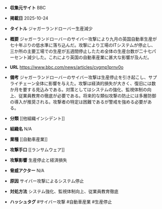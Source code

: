 - **収集元サイト**
BBC

- **掲載日**
2025-10-24

- **タイトル**
ジャガーランドローバー生産減少

- **概要**
ジャガーランドローバーのサイバー攻撃により九月の英国自動車生産が七十年ぶりの低水準に落ち込んだ。攻撃により工場のITシステムが停止し、三か所の主要工場での生産が五週間停止したため全体の生産台数が二十七パーセント減少した。これにより英国の自動車産業に甚大な影響が及んだ。

- **URL**
https://www.bbc.com/news/articles/cvgmp1prnv0o

- **備考**
ジャガーランドローバーのサイバー攻撃は生産停止を引き起こし、サプライチェーン全体に影響を与えた。攻撃は経済的損失が大きく、復旧には数か月を要する見込みである。対策としてはシステムの強化、監視体制の向上、従業員教育の徹底が必要である。将来的な類似攻撃の防止には多層防御の導入が推奨される。攻撃者の特定は困難であるが警戒を強める必要がある。

- **分類**
[[他組織インシデント]]

- **組織名**
N/A

- **業種**
[[自動車産業]]

- **攻撃手口**
[[ランサムウェア]]

- **攻撃影響**
生産停止と経済損失

- **脅威アクター**
N/A

- **原因**
サイバー攻撃によるシステム停止

- **対処方法**
システム強化、監視体制向上、従業員教育徹底

- **ハッシュタグ**
#サイバー攻撃 #自動車産業 #生産停止
